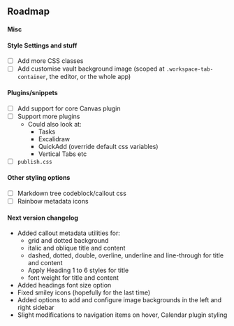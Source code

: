 ## Roadmap

#### Misc

#### Style Settings and stuff
- [ ] Add more CSS classes
- [ ] Add customise vault background image (scoped at `.workspace-tab-container`, the editor, or the whole app)

#### Plugins/snippets
- [ ] Add support for core Canvas plugin
- [ ] Support more plugins
  - Could also look at:
    - Tasks
    - Excalidraw
    - QuickAdd (override default css variables)
    - Vertical Tabs etc
- [ ] `publish.css`

#### Other styling options
- [ ] Markdown tree codeblock/callout css
- [ ] Rainbow metadata icons

<!-- - [ ] PDF export styling (class select). Not happening when it is impossible to debug -->

#### Next version changelog
- Added callout metadata utilities for:
  - grid and dotted background
  - italic and oblique title and content
  - dashed, dotted, double, overline, underline and line-through for title and content
  - Apply Heading 1 to 6 styles for title
  - font weight for title and content
- Added headings font size option
- Fixed smiley icons (hopefully for the last time)
- Added options to add and configure image backgrounds in the left and right sidebar
- Slight modifications to navigation items on hover, Calendar plugin styling